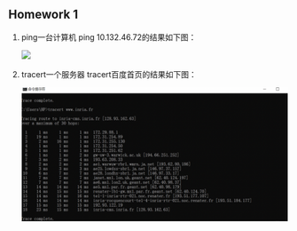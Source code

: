 ## Homework 1

1. ping一台计算机
   ping 10.132.46.72的结果如下图：

   ![](\ping.jpg)

2. tracert一个服务器
   tracert百度首页的结果如下图：

   ![](\tracert.png)
